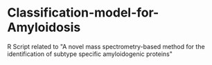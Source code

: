 # Classification-model-for-Amyloidosis
R Script related to "A novel mass spectrometry-based method for the identification of subtype specific amyloidogenic proteins"

